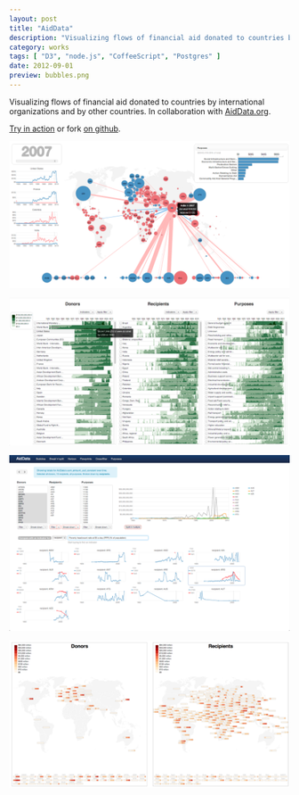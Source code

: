 ```yaml
---
layout: post
title: "AidData"
description: "Visualizing flows of financial aid donated to countries by international organizations and by other countries. In collaboration with AidData.org."
category: works
tags: [ "D3", "node.js", "CoffeeScript", "Postgres" ]
date: 2012-09-01
preview: bubbles.png
---
```


Visualizing flows of financial aid donated to countries by international organizations and by other countries. In collaboration with [AidData.org](http://aiddata.org).

 [Try in action](http://aiddata.herokuapp.com/) or fork [on github](https://github.com/ilyabo/aiddata).


![](bubbles.png) 

![](horizon3-tooltip.png)

![](Argentina-correlation.png)

![](flowprints.png) 
